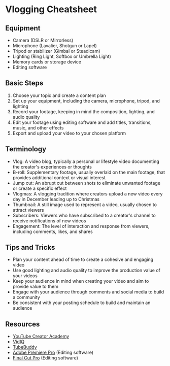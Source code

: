 # Vlogging Cheatsheet

## Equipment
* Camera (DSLR or Mirrorless)
* Microphone (Lavalier, Shotgun or Lapel)
* Tripod or stabilizer (Gimbal or Steadicam)
* Lighting (Ring Light, Softbox or Umbrella Light)
* Memory cards or storage device
* Editing software

## Basic Steps
1. Choose your topic and create a content plan
2. Set up your equipment, including the camera, microphone, tripod, and lighting
3. Record your footage, keeping in mind the composition, lighting, and audio quality
4. Edit your footage using editing software and add titles, transitions, music, and other effects
5. Export and upload your video to your chosen platform

## Terminology
* Vlog: A video blog, typically a personal or lifestyle video documenting the creator's experiences or thoughts
* B-roll: Supplementary footage, usually overlaid on the main footage, that provides additional context or visual interest
* Jump cut: An abrupt cut between shots to eliminate unwanted footage or create a specific effect
* Vlogmas: A vlogging tradition where creators upload a new video every day in December leading up to Christmas
* Thumbnail: A still image used to represent a video, usually chosen to attract viewers
* Subscribers: Viewers who have subscribed to a creator's channel to receive notifications of new videos
* Engagement: The level of interaction and response from viewers, including comments, likes, and shares

## Tips and Tricks
* Plan your content ahead of time to create a cohesive and engaging video
* Use good lighting and audio quality to improve the production value of your videos
* Keep your audience in mind when creating your video and aim to provide value to them
* Engage with your audience through comments and social media to build a community
* Be consistent with your posting schedule to build and maintain an audience

## Resources
* [YouTube Creator Academy](https://creatoracademy.youtube.com/)
* [VidIQ](https://vidiq.com/)
* [TubeBuddy](https://www.tubebuddy.com/)
* [Adobe Premiere Pro](https://www.adobe.com/products/premiere.html) (Editing software)
* [Final Cut Pro](https://www.apple.com/final-cut-pro/) (Editing software)

